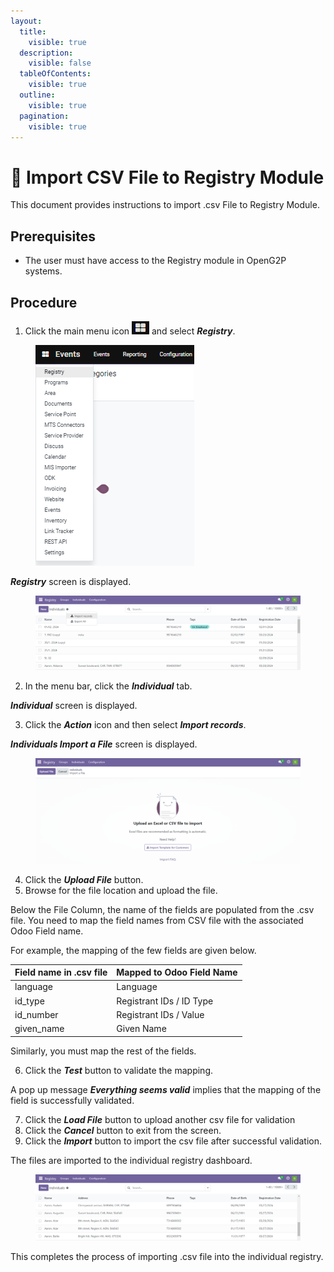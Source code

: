 ```yaml
---
layout:
  title:
    visible: true
  description:
    visible: false
  tableOfContents:
    visible: true
  outline:
    visible: true
  pagination:
    visible: true
---
```


# 📔 Import CSV File to Registry Module

This document provides instructions to import .csv File to Registry Module.

## Prerequisites

* The user must have access to the Registry module in OpenG2P systems.

## Procedure

1. Click the main menu icon ![](../../../../../.gitbook/assets/main-menu.png) and select _**Registry**_.

<figure><img src="../../../../../.gitbook/assets/main-menu-registry.png" alt=""><figcaption></figcaption></figure>

_**Registry**_ screen is displayed.

<figure><img src="../../../../../.gitbook/assets/registry-import-records.png" alt=""><figcaption></figcaption></figure>

2. In the menu bar, click the _**Individual**_ tab.

_**Individual**_ screen is displayed.

3. Click the _**Action**_ icon and then select _**Import records**_.

_**Individuals Import a File**_ screen is displayed.

<figure><img src="../../../../../.gitbook/assets/import-file-screen.png" alt=""><figcaption></figcaption></figure>

4. Click the _**Upload File**_ button.
5. Browse for the file location and upload the file.

Below the File Column, the name of the fields are populated from the .csv file. You need to map the field names from CSV file with the associated Odoo Field name.

For example, the mapping of the few fields are given below. &#x20;

| Field name in .csv file | Mapped to Odoo Field Name |
| ----------------------- | ------------------------- |
| language                | Language                  |
| id\_type                | Registrant IDs / ID Type  |
| id\_number              | Registrant IDs / Value    |
| given\_name             | Given Name                |

Similarly, you must map the rest of the fields.

6. Click the _**Test**_ button to validate the mapping.&#x20;

A pop up message _**Everything seems valid**_ implies that the mapping of the field is successfully validated.&#x20;

7. Click the _**Load File**_ button to upload another csv file for validation
8. Click the _**Cancel**_ button to exit from the screen.
9. Click the _**Import**_ button to import the csv file after successful validation.

The files are imported to the individual registry dashboard.

<figure><img src="../../../../../.gitbook/assets/individual-dashboard.png" alt=""><figcaption></figcaption></figure>

This completes the process of importing .csv file into the individual registry.
